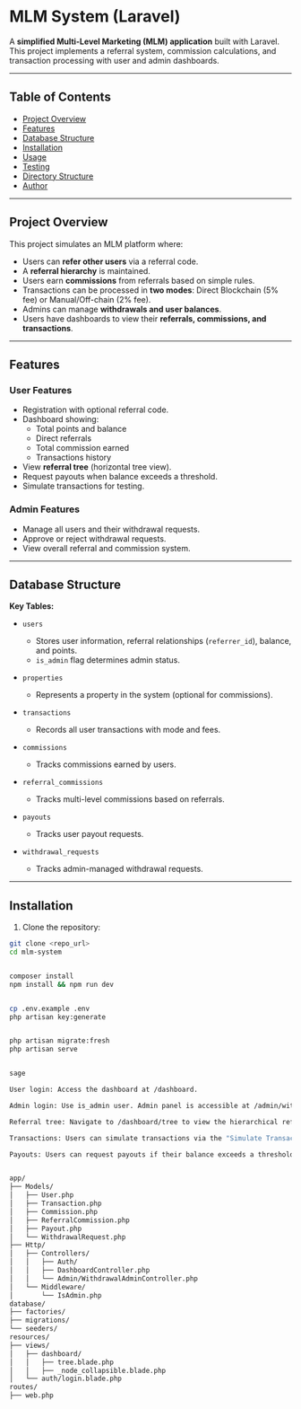 # MLM System (Laravel)

A **simplified Multi-Level Marketing (MLM) application** built with Laravel. This project implements a referral system, commission calculations, and transaction processing with user and admin dashboards.

---

## Table of Contents

- [Project Overview](#project-overview)  
- [Features](#features)  
- [Database Structure](#database-structure)  
- [Installation](#installation)  
- [Usage](#usage)  
- [Testing](#testing)  
- [Directory Structure](#directory-structure)  
- [Author](#author)  

---

## Project Overview

This project simulates an MLM platform where:

- Users can **refer other users** via a referral code.  
- A **referral hierarchy** is maintained.  
- Users earn **commissions** from referrals based on simple rules.  
- Transactions can be processed in **two modes**: Direct Blockchain (5% fee) or Manual/Off-chain (2% fee).  
- Admins can manage **withdrawals and user balances**.  
- Users have dashboards to view their **referrals, commissions, and transactions**.  

---

## Features

### User Features

- Registration with optional referral code.  
- Dashboard showing:
  - Total points and balance  
  - Direct referrals  
  - Total commission earned  
  - Transactions history  
- View **referral tree** (horizontal tree view).  
- Request payouts when balance exceeds a threshold.  
- Simulate transactions for testing.  

### Admin Features

- Manage all users and their withdrawal requests.  
- Approve or reject withdrawal requests.  
- View overall referral and commission system.  

---

## Database Structure

**Key Tables:**

- `users`  
  - Stores user information, referral relationships (`referrer_id`), balance, and points.
  - `is_admin` flag determines admin status.

- `properties`  
  - Represents a property in the system (optional for commissions).  

- `transactions`  
  - Records all user transactions with mode and fees.  

- `commissions`  
  - Tracks commissions earned by users.  

- `referral_commissions`  
  - Tracks multi-level commissions based on referrals.  

- `payouts`  
  - Tracks user payout requests.  

- `withdrawal_requests`  
  - Tracks admin-managed withdrawal requests.

---

## Installation

1. Clone the repository:

```bash
git clone <repo_url>
cd mlm-system


composer install
npm install && npm run dev


cp .env.example .env
php artisan key:generate


php artisan migrate:fresh 
php artisan serve


sage

User login: Access the dashboard at /dashboard.

Admin login: Use is_admin user. Admin panel is accessible at /admin/withdrawals.

Referral tree: Navigate to /dashboard/tree to view the hierarchical referral structure.

Transactions: Users can simulate transactions via the "Simulate Transaction" page.

Payouts: Users can request payouts if their balance exceeds a threshold.


app/
├── Models/
│   ├── User.php
│   ├── Transaction.php
│   ├── Commission.php
│   ├── ReferralCommission.php
│   ├── Payout.php
│   └── WithdrawalRequest.php
├── Http/
│   ├── Controllers/
│   │   ├── Auth/
│   │   ├── DashboardController.php
│   │   └── Admin/WithdrawalAdminController.php
│   └── Middleware/
│       └── IsAdmin.php
database/
├── factories/
├── migrations/
└── seeders/
resources/
├── views/
│   ├── dashboard/
│   │   ├── tree.blade.php
│   │   ├── _node_collapsible.blade.php
│   └── auth/login.blade.php
routes/
├── web.php

